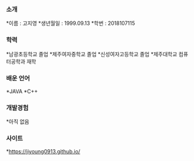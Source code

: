 
### 소개

*이름 : 고지영
*생년월일 : 1999.09.13
*학번 : 2018107115


### 학력
*남광초등학교 졸업
*제주여자중학교 졸업
*신성여자고등학교 졸업
*제주대학교 컴퓨터공학과 재학

### 배운 언어
*JAVA
*C++

### 개발경험
*아직 없음

### 사이트
*https://jiyoung0913.github.io/
